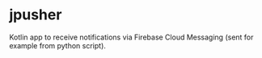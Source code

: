 # jpusher

Kotlin app to receive notifications via Firebase Cloud Messaging (sent for example from python script).
